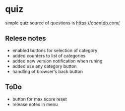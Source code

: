 # quiz 
simple quiz 
source of questions is https://opentdb.com/ 

## Relese notes
- enabled buttons for selection of category
- added counters to list of categories
- added new version notification when runing
- added use any category button
- handling of browser's back button

## ToDo
- button for max score reset
- release notes in menu